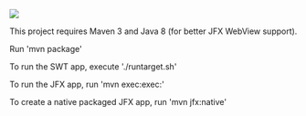 
![](https://travis-ci.org/bytekast/thin-web-desktop.svg?branch=master)

This project requires Maven 3 and Java 8 (for better JFX WebView support).

Run 'mvn package'

To run the SWT app, execute './runtarget.sh'

To run the JFX app, run 'mvn exec:exec:'

To create a native packaged JFX app, run 'mvn jfx:native'
